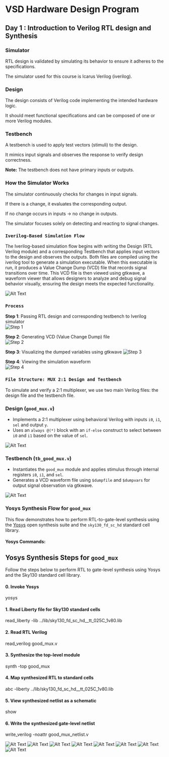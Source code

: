 # VSD Hardware Design Program

## Day 1 : Introduction to Verilog RTL design and Synthesis

### Simulator
RTL design is validated by simulating its behavior to ensure it adheres to the specifications.

The simulator used for this course is Icarus Verilog (iverilog).

### Design
The design consists of Verilog code implementing the intended hardware logic.

It should meet functional specifications and can be composed of one or more Verilog modules.

### Testbench
A testbench is used to apply test vectors (stimuli) to the design.

It mimics input signals and observes the response to verify design correctness.

<strong>Note:</strong> The testbench does not have primary inputs or outputs.

### How the Simulator Works
The simulator continuously checks for changes in input signals.

If there is a change, it evaluates the corresponding output.

If no change occurs in inputs → no change in outputs.

The simulator focuses solely on detecting and reacting to signal changes.

### `Iverilog-Based Simulation Flow`

The Iverilog-based simulation flow begins with writing the Design (RTL Verilog module) and a corresponding Testbench that applies input vectors to the design and observes the outputs. Both files are compiled using the iverilog tool to generate a simulation executable. When this executable is run, it produces a Value Change Dump (VCD) file that records signal transitions over time. This VCD file is then viewed using gtkwave, a waveform viewer that allows designers to analyze and debug signal behavior visually, ensuring the design meets the expected functionality.

![Alt Text](Images/Iverilog_based_simulation_flow.png)

### `Process`

**Step 1**: Passing RTL design and corresponding testbench to Iverilog simulator  
![Step 1](Images/1.png)

**Step 2**: Generating VCD (Value Change Dump) file  
![Step 2](Images/2.png)

**Step 3**: Visualizing the dumped variables using gtkwave
![Step 3](Images/3.png)

**Step 4**: Viewing the simulation waveform  
![Step 4](Images/4.png)


### `File Structure: MUX 2:1 Design and Testbench`

To simulate and verify a 2:1 multiplexer, we use two main Verilog files: the design file and the testbench file.

### Design (`good_mux.v`)
- Implements a 2:1 multiplexer using behavioral Verilog with inputs `i0`, `i1`, `sel` and output `y`.
- Uses an `always @(*)` block with an `if-else` construct to select between `i0` and `i1` based on the value of `sel`.
  
![Alt Text](Images/good_mux.png)

### Testbench (`tb_good_mux.v`)
- Instantiates the `good_mux` module and applies stimulus through internal registers `i0`, `i1`, and `sel`.
- Generates a VCD waveform file using `$dumpfile` and `$dumpvars` for output signal observation via gtkwave.

![Alt Text](Images/tb_good_mux.png)


### Yosys Synthesis Flow for `good_mux`

This flow demonstrates how to perform RTL-to-gate-level synthesis using the [Yosys](https://github.com/YosysHQ/yosys) open synthesis suite and the `sky130_fd_sc_hd` standard cell library.


#### Yosys Commands:
## Yosys Synthesis Steps for `good_mux`

Follow the steps below to perform RTL to gate-level synthesis using Yosys and the Sky130 standard cell library.

#### 0. Invoke Yosys
 yosys

#### 1. Read Liberty file for Sky130 standard cells
 read_liberty -lib ../lib/sky130_fd_sc_hd__tt_025C_1v80.lib

#### 2. Read RTL Verilog
 read_verilog good_mux.v

#### 3. Synthesize the top-level module
 synth -top good_mux

#### 4. Map synthesized RTL to standard cells
 abc -liberty ../lib/sky130_fd_sc_hd__tt_025C_1v80.lib

#### 5. View synthesized netlist as a schematic
 show

#### 6. Write the synthesized gate-level netlist
 write_verilog -noattr good_mux_netlist.v

![Alt Text](Images/5.png)
![Alt Text](Images/6.png)
![Alt Text](Images/7.png)
![Alt Text](Images/8.png)
![Alt Text](Images/9.png)
![Alt Text](Images/10.png)
![Alt Text](Images/11.png)
![Alt Text](Images/12.png)


